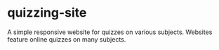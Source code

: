 # quizzing-site
A simple responsive website for quizzes on various subjects. Websites feature online quizzes on many subjects. 
